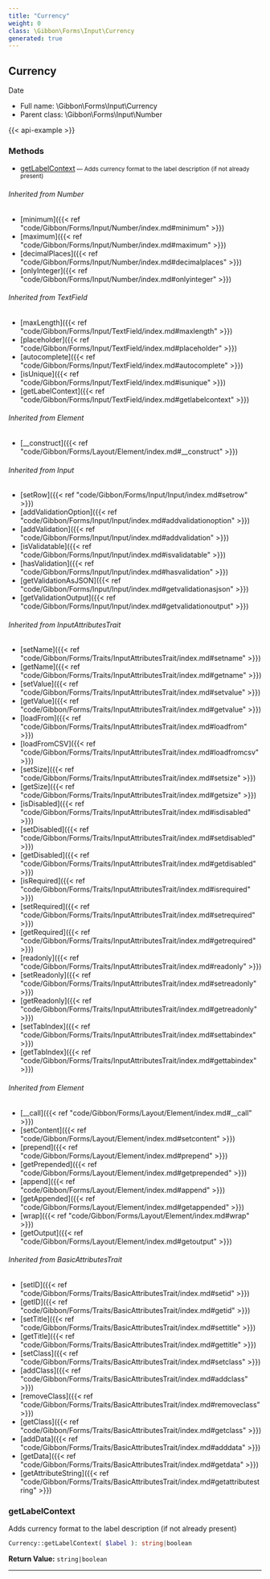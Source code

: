 ```yaml
---
title: "Currency"
weight: 0
class: \Gibbon\Forms\Input\Currency
generated: true
---
```


## Currency 

Date



* Full name: \Gibbon\Forms\Input\Currency
* Parent class: \Gibbon\Forms\Input\Number

{{< api-example >}} 



### Methods

- [getLabelContext](#getlabelcontext)<small> — Adds currency format to the label description (if not already present)</small>




###### Inherited from Number
- [minimum]({{< ref "code/Gibbon/Forms/Input/Number/index.md#minimum" >}})
- [maximum]({{< ref "code/Gibbon/Forms/Input/Number/index.md#maximum" >}})
- [decimalPlaces]({{< ref "code/Gibbon/Forms/Input/Number/index.md#decimalplaces" >}})
- [onlyInteger]({{< ref "code/Gibbon/Forms/Input/Number/index.md#onlyinteger" >}})

###### Inherited from TextField
- [maxLength]({{< ref "code/Gibbon/Forms/Input/TextField/index.md#maxlength" >}})
- [placeholder]({{< ref "code/Gibbon/Forms/Input/TextField/index.md#placeholder" >}})
- [autocomplete]({{< ref "code/Gibbon/Forms/Input/TextField/index.md#autocomplete" >}})
- [isUnique]({{< ref "code/Gibbon/Forms/Input/TextField/index.md#isunique" >}})
- [getLabelContext]({{< ref "code/Gibbon/Forms/Input/TextField/index.md#getlabelcontext" >}})

###### Inherited from Element
- [__construct]({{< ref "code/Gibbon/Forms/Layout/Element/index.md#__construct" >}})

###### Inherited from Input
- [setRow]({{< ref "code/Gibbon/Forms/Input/Input/index.md#setrow" >}})
- [addValidationOption]({{< ref "code/Gibbon/Forms/Input/Input/index.md#addvalidationoption" >}})
- [addValidation]({{< ref "code/Gibbon/Forms/Input/Input/index.md#addvalidation" >}})
- [isValidatable]({{< ref "code/Gibbon/Forms/Input/Input/index.md#isvalidatable" >}})
- [hasValidation]({{< ref "code/Gibbon/Forms/Input/Input/index.md#hasvalidation" >}})
- [getValidationAsJSON]({{< ref "code/Gibbon/Forms/Input/Input/index.md#getvalidationasjson" >}})
- [getValidationOutput]({{< ref "code/Gibbon/Forms/Input/Input/index.md#getvalidationoutput" >}})

###### Inherited from InputAttributesTrait
- [setName]({{< ref "code/Gibbon/Forms/Traits/InputAttributesTrait/index.md#setname" >}})
- [getName]({{< ref "code/Gibbon/Forms/Traits/InputAttributesTrait/index.md#getname" >}})
- [setValue]({{< ref "code/Gibbon/Forms/Traits/InputAttributesTrait/index.md#setvalue" >}})
- [getValue]({{< ref "code/Gibbon/Forms/Traits/InputAttributesTrait/index.md#getvalue" >}})
- [loadFrom]({{< ref "code/Gibbon/Forms/Traits/InputAttributesTrait/index.md#loadfrom" >}})
- [loadFromCSV]({{< ref "code/Gibbon/Forms/Traits/InputAttributesTrait/index.md#loadfromcsv" >}})
- [setSize]({{< ref "code/Gibbon/Forms/Traits/InputAttributesTrait/index.md#setsize" >}})
- [getSize]({{< ref "code/Gibbon/Forms/Traits/InputAttributesTrait/index.md#getsize" >}})
- [isDisabled]({{< ref "code/Gibbon/Forms/Traits/InputAttributesTrait/index.md#isdisabled" >}})
- [setDisabled]({{< ref "code/Gibbon/Forms/Traits/InputAttributesTrait/index.md#setdisabled" >}})
- [getDisabled]({{< ref "code/Gibbon/Forms/Traits/InputAttributesTrait/index.md#getdisabled" >}})
- [isRequired]({{< ref "code/Gibbon/Forms/Traits/InputAttributesTrait/index.md#isrequired" >}})
- [setRequired]({{< ref "code/Gibbon/Forms/Traits/InputAttributesTrait/index.md#setrequired" >}})
- [getRequired]({{< ref "code/Gibbon/Forms/Traits/InputAttributesTrait/index.md#getrequired" >}})
- [readonly]({{< ref "code/Gibbon/Forms/Traits/InputAttributesTrait/index.md#readonly" >}})
- [setReadonly]({{< ref "code/Gibbon/Forms/Traits/InputAttributesTrait/index.md#setreadonly" >}})
- [getReadonly]({{< ref "code/Gibbon/Forms/Traits/InputAttributesTrait/index.md#getreadonly" >}})
- [setTabIndex]({{< ref "code/Gibbon/Forms/Traits/InputAttributesTrait/index.md#settabindex" >}})
- [getTabIndex]({{< ref "code/Gibbon/Forms/Traits/InputAttributesTrait/index.md#gettabindex" >}})

###### Inherited from Element
- [__call]({{< ref "code/Gibbon/Forms/Layout/Element/index.md#__call" >}})
- [setContent]({{< ref "code/Gibbon/Forms/Layout/Element/index.md#setcontent" >}})
- [prepend]({{< ref "code/Gibbon/Forms/Layout/Element/index.md#prepend" >}})
- [getPrepended]({{< ref "code/Gibbon/Forms/Layout/Element/index.md#getprepended" >}})
- [append]({{< ref "code/Gibbon/Forms/Layout/Element/index.md#append" >}})
- [getAppended]({{< ref "code/Gibbon/Forms/Layout/Element/index.md#getappended" >}})
- [wrap]({{< ref "code/Gibbon/Forms/Layout/Element/index.md#wrap" >}})
- [getOutput]({{< ref "code/Gibbon/Forms/Layout/Element/index.md#getoutput" >}})

###### Inherited from BasicAttributesTrait
- [setID]({{< ref "code/Gibbon/Forms/Traits/BasicAttributesTrait/index.md#setid" >}})
- [getID]({{< ref "code/Gibbon/Forms/Traits/BasicAttributesTrait/index.md#getid" >}})
- [setTitle]({{< ref "code/Gibbon/Forms/Traits/BasicAttributesTrait/index.md#settitle" >}})
- [getTitle]({{< ref "code/Gibbon/Forms/Traits/BasicAttributesTrait/index.md#gettitle" >}})
- [setClass]({{< ref "code/Gibbon/Forms/Traits/BasicAttributesTrait/index.md#setclass" >}})
- [addClass]({{< ref "code/Gibbon/Forms/Traits/BasicAttributesTrait/index.md#addclass" >}})
- [removeClass]({{< ref "code/Gibbon/Forms/Traits/BasicAttributesTrait/index.md#removeclass" >}})
- [getClass]({{< ref "code/Gibbon/Forms/Traits/BasicAttributesTrait/index.md#getclass" >}})
- [addData]({{< ref "code/Gibbon/Forms/Traits/BasicAttributesTrait/index.md#adddata" >}})
- [getData]({{< ref "code/Gibbon/Forms/Traits/BasicAttributesTrait/index.md#getdata" >}})
- [getAttributeString]({{< ref "code/Gibbon/Forms/Traits/BasicAttributesTrait/index.md#getattributestring" >}})



### getLabelContext

Adds currency format to the label description (if not already present)

```php
Currency::getLabelContext( $label ): string|boolean
```






**Return Value:**
`string|boolean`  



---

